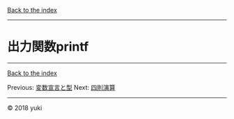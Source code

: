 [Back to the index](./../index.md)
- - -
# 出力関数printf


- - -
[Back to the index](./../index.md)

Previous: [変数宣言と型](./03-type.md)
Next: [四則演算](./05-arithmetic.md)
- - - 
© 2018 yuki